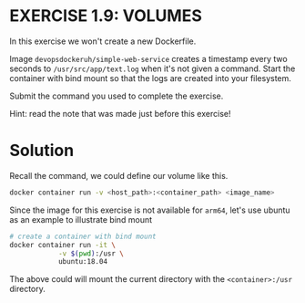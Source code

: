# EXERCISE 1.9: VOLUMES

In this exercise we won't create a new Dockerfile.

Image `devopsdockeruh/simple-web-service` creates a timestamp every two seconds to `/usr/src/app/text.log` when it's not given a command. Start the container with bind mount so that the logs are created into your filesystem.

Submit the command you used to complete the exercise.

Hint: read the note that was made just before this exercise!


# Solution

Recall the command, we could define our volume like this.

```bash
docker container run -v <host_path>:<container_path> <image_name>
```

Since the image for this exercise is not available for `arm64`, let's use ubuntu as an example to illustrate bind mount

```bash
# create a container with bind mount
docker container run -it \
            -v $(pwd):/usr \
            ubuntu:18.04
```

The above could will mount the current directory with the `<container>:/usr` directory.


